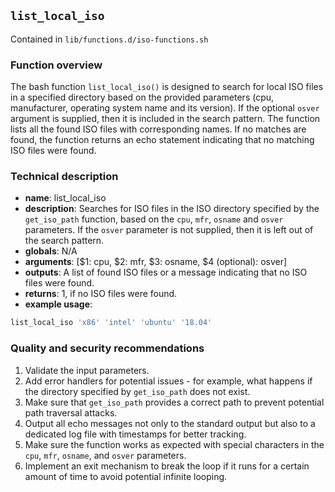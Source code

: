 ## `list_local_iso`

Contained in `lib/functions.d/iso-functions.sh`

### Function overview

The bash function `list_local_iso()` is designed to search for local ISO files in a specified directory based on the provided parameters (cpu, manufacturer, operating system name and its version). If the optional `osver` argument is supplied, then it is included in the search pattern. The function lists all the found ISO files with corresponding names. If no matches are found, the function returns an echo statement indicating that no matching ISO files were found.

### Technical description

 - **name**: list_local_iso
 - **description**: Searches for ISO files in the ISO directory specified by the `get_iso_path` function, based on the `cpu`, `mfr`, `osname` and `osver` parameters. If the `osver` parameter is not supplied, then it is left out of the search pattern.
 - **globals**:  N/A
 - **arguments**:  [$1: cpu, $2: mfr, $3: osname, $4 (optional): osver]
 - **outputs**: A list of found ISO files or a message indicating that no ISO files were found.
 - **returns**: 1, if no ISO files were found.
 - **example usage**: 

```bash
list_local_iso 'x86' 'intel' 'ubuntu' '18.04'
```

### Quality and security recommendations

1. Validate the input parameters.
2. Add error handlers for potential issues - for example, what happens if the directory specified by `get_iso_path` does not exist.
3. Make sure that `get_iso_path` provides a correct path to prevent potential path traversal attacks.
4. Output all echo messages not only to the standard output but also to a dedicated log file with timestamps for better tracking.
5. Make sure the function works as expected with special characters in the `cpu`, `mfr`, `osname`, and `osver` parameters.
6. Implement an exit mechanism to break the loop if it runs for a certain amount of time to avoid potential infinite looping.

